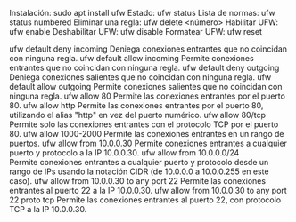 Instalación: sudo apt install ufw
Estado: ufw status
Lista de normas: ufw status numbered
Eliminar una regla: ufw delete <número>
Habilitar UFW: ufw enable
Deshabilitar UFW: ufw disable
Formatear UFW: ufw reset

ufw default deny incoming
Deniega conexiones entrantes que no coincidan con ninguna regla.
ufw default allow incoming
Permite conexiones entrantes que no coincidan con ninguna regla.
ufw default deny outgoing
Deniega conexiones salientes que no coincidan con ninguna regla.
ufw default allow outgoing
Permite conexiones salientes que no coincidan con ninguna regla.
ufw allow 80
Permite las conexiones entrantes por el puerto 80.
ufw allow http
Permite las conexiones entrantes por el puerto 80, utilizando el alias "http" en vez del puerto numérico.
ufw allow 80/tcp
Permite solo las conexiones entrantes con el protocolo TCP por el puerto 80.
ufw allow 1000-2000
Permite las conexiones entrantes en un rango de puertos.
ufw allow from 10.0.0.30
Permite conexiones entrantes a cualquier puerto y protocolo a la IP 10.0.0.30.
ufw allow from 10.0.0.0/24	
Permite conexiones entrantes a cualquier puerto y protocolo desde un rango de IPs usando la notación CIDR (de 10.0.0.0 a 10.0.0.255 en este caso).
ufw allow from 10.0.0.30 to any port 22
Permite las conexiones entrantes al puerto 22 a la IP 10.0.0.30.
ufw allow from 10.0.0.30 to any port 22 proto tcp
Permite las conexiones entrantes al puerto 22, con protocolo TCP a la IP 10.0.0.30.

